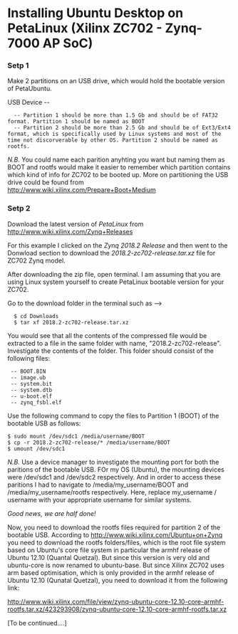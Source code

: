 # Installing Ubuntu Desktop on PetaLinux (Xilinx ZC702 - Zynq-7000 AP SoC)

### Setp 1
Make 2 partitions on an USB drive, which would hold the bootable version of PetaUbuntu.

USB Device --
      
      -- Partition 1 should be more than 1.5 Gb and should be of FAT32 format. Partition 1 should be named as BOOT
      -- Partition 2 should be more than 2.5 Gb and should be of Ext3/Ext4 format, which is specifically used by Linux systems and most of the time not discorverable by other OS. Partition 2 should be named as rootfs.
    
*N.B.* You could name each parition anyhting you want but naming them as BOOT and rootfs would make it easier to remember which partition contains which kind of info for ZC702 to be booted up.
More on partitioning the USB drive could be found from http://www.wiki.xilinx.com/Prepare+Boot+Medium

### Setp 2
Download the latest version of *PetaLinux* from http://www.wiki.xilinx.com/Zynq+Releases

For this example I clicked on the *Zynq 2018.2 Release* and then went to the Donwload section to download the *2018.2-zc702-release.tar.xz* file for ZC702 Zynq model.

After downloading the zip file, open terminal. I am assuming that you are using Linux system yourself to create PetaLinux bootable version for your ZC702.

Go to the download folder in the terminal such as -->

      $ cd Downloads
      $ tar xf 2018.2-zc702-release.tar.xz
     
You would see that all the contents of the compressed file would be extracted to a file in the same folder with name, "2018.2-zc702-release". Investigate the contents of the folder. This folder should consist of the following files:
     
     -- BOOT.BIN
     -- image.ub
     -- system.bit
     -- system.dtb
     -- u-boot.elf
     -- zynq_fsbl.elf
     
Use the following command to copy the files to Partition 1 (BOOT) of the bootable USB as follows:

    $ sudo mount /dev/sdc1 /media/username/BOOT
    $ cp -r 2018.2-zc702-release/* /media/username/BOOT
    $ umount /dev/sdc1
    
*N.B.* Use a device manager to investigate the mounting port for both the paritions of the bootable USB. FOr my OS (Ubuntu), the mounting devices were /dev/sdc1 and /dev/sdc2 respectively. And in order to access these paritions I had to navigate to /media/my_username/BOOT and /media/my_username/rootfs respectively. Here, replace my_username / username with your appropriate username for similar systems.

*Good news, we are half done!*

Now, you need to download the rootfs files required for partition 2 of the bootable USB. 
According to http://www.wiki.xilinx.com/Ubuntu+on+Zynq you need to download the rootfs folders/files, which is the root file system based on Ubuntu's core file system in particular the armhf release of Ubuntu 12.10 (Quantal Quetzal). But since this version is very old and ubuntu-core is now renamed to ubuntu-base. But since Xilinx ZC702 uses arm based optimisation, which is only provided in the armhf release of Ubuntu 12.10 (Qunatal Quetzal), you need to download it from the following link:

http://www.wiki.xilinx.com/file/view/zynq-ubuntu-core-12.10-core-armhf-rootfs.tar.xz/423293908/zynq-ubuntu-core-12.10-core-armhf-rootfs.tar.xz

[To be continued....]
